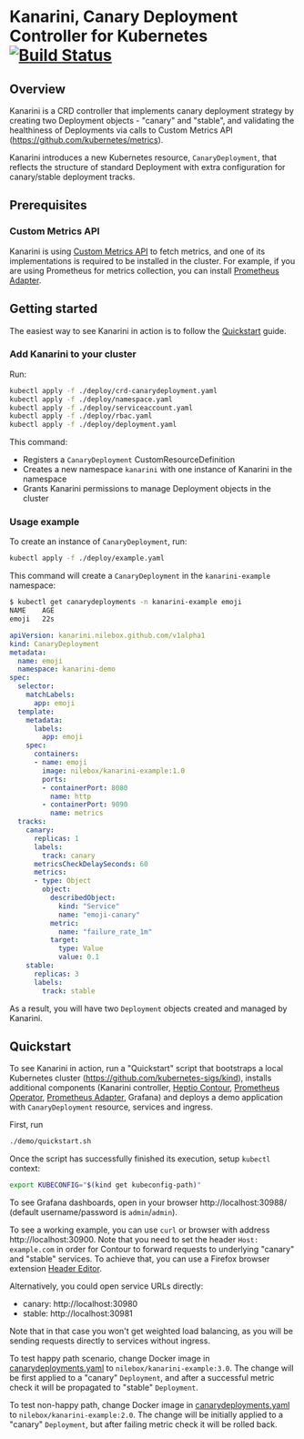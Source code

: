 # Kanarini, Canary Deployment Controller for Kubernetes [![Build Status](https://travis-ci.com/nilebox/kanarini.svg?branch=master)](https://travis-ci.com/nilebox/kanarini)

## Overview

Kanarini is a CRD controller that implements canary deployment strategy by
creating two Deployment objects - "canary" and "stable", and validating the
healthiness of Deployments via calls to Custom Metrics API (https://github.com/kubernetes/metrics).

Kanarini introduces a new Kubernetes resource, `CanaryDeployment`, that reflects
the structure of standard Deployment with extra configuration for canary/stable
deployment tracks.

## Prerequisites

### Custom Metrics API

Kanarini is using [Custom Metrics API](https://github.com/kubernetes/metrics#custom-metrics-api) to fetch metrics, and one of its implementations
is required to be installed in the cluster.
For example, if you are using Prometheus for metrics collection, you can install
[Prometheus Adapter](https://github.com/DirectXMan12/k8s-prometheus-adapter).

## Getting started

The easiest way to see Kanarini in action is to follow the [Quickstart](#quickstart) guide.

### Add Kanarini to your cluster

Run:
```bash
kubectl apply -f ./deploy/crd-canarydeployment.yaml
kubectl apply -f ./deploy/namespace.yaml
kubectl apply -f ./deploy/serviceaccount.yaml
kubectl apply -f ./deploy/rbac.yaml
kubectl apply -f ./deploy/deployment.yaml
```

This command:
- Registers a `CanaryDeployment` CustomResourceDefinition
- Creates a new namespace `kanarini` with one instance of Kanarini in the namespace
- Grants Kanarini permissions to manage Deployment objects in the cluster

### Usage example

To create an instance of `CanaryDeployment`, run:
```bash
kubectl apply -f ./deploy/example.yaml
```

This command will create a `CanaryDeployment` in the `kanarini-example` namespace:
```bash
$ kubectl get canarydeployments -n kanarini-example emoji
NAME    AGE
emoji   22s
```
```yaml
apiVersion: kanarini.nilebox.github.com/v1alpha1
kind: CanaryDeployment
metadata:
  name: emoji
  namespace: kanarini-demo
spec:
  selector:
    matchLabels:
      app: emoji
  template:
    metadata:
      labels:
        app: emoji
    spec:
      containers:
      - name: emoji
        image: nilebox/kanarini-example:1.0
        ports:
        - containerPort: 8080
          name: http
        - containerPort: 9090
          name: metrics
  tracks:
    canary:
      replicas: 1
      labels:
        track: canary
      metricsCheckDelaySeconds: 60
      metrics:
      - type: Object
        object:
          describedObject:
            kind: "Service"
            name: "emoji-canary"
          metric:
            name: "failure_rate_1m"
          target:
            type: Value
            value: 0.1
    stable:
      replicas: 3
      labels:
        track: stable
```

As a result, you will have two `Deployment` objects created and managed by Kanarini.

## Quickstart

To see Kanarini in action, run a "Quickstart" script that bootstraps
a local Kubernetes cluster (https://github.com/kubernetes-sigs/kind), installs
additional components (Kanarini controller, 
[Heptio Contour](https://github.com/heptio/contour), [Prometheus Operator](https://github.com/coreos/prometheus-operator),
[Prometheus Adapter](https://github.com/DirectXMan12/k8s-prometheus-adapter), Grafana)
and deploys a demo application with `CanaryDeployment` resource, services and ingress.

First, run
```bash
./demo/quickstart.sh
```

Once the script has successfully finished its execution, setup `kubectl` context:
```bash
export KUBECONFIG="$(kind get kubeconfig-path)"
```

To see Grafana dashboards, open in your browser http://localhost:30988/ 
(default username/password is `admin`/`admin`).

To see a working example, you can use `curl` or browser with address http://localhost:30900.
Note that you need to set the header `Host: example.com` in order for Contour
to forward requests to underlying "canary" and "stable" services. To achieve that,
you can use a Firefox browser extension [Header Editor](https://addons.mozilla.org/en-US/firefox/addon/header-editor/).

Alternatively, you could open service URLs directly:
- canary: http://localhost:30980
- stable: http://localhost:30981

Note that in that case you won't get weighted load balancing, as you will be sending 
requests directly to services without ingress.

To test happy path scenario, change Docker image in 
[canarydeployments.yaml](https://github.com/nilebox/kanarini/blob/master/demo/kanarini-demo/canarydeployments.yaml)
to `nilebox/kanarini-example:3.0`. The change will be first applied to a "canary"
`Deployment`, and after a successful metric check it will be propagated to "stable" `Deployment`.

To test non-happy path, change Docker image in 
[canarydeployments.yaml](https://github.com/nilebox/kanarini/blob/master/demo/kanarini-demo/canarydeployments.yaml)
to `nilebox/kanarini-example:2.0`. The change will be initially applied to a "canary"
`Deployment`, but after failing metric check it will be rolled back.
